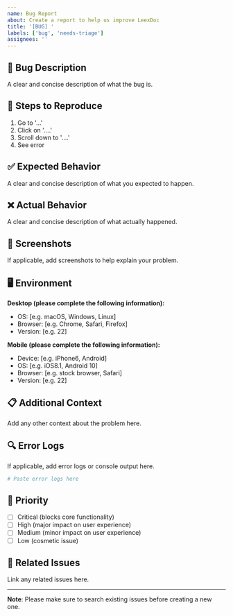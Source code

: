```yaml
---
name: Bug Report
about: Create a report to help us improve LeexDoc
title: '[BUG] '
labels: ['bug', 'needs-triage']
assignees: ''
---
```


## 🐛 Bug Description

A clear and concise description of what the bug is.

## 🔄 Steps to Reproduce

1. Go to '...'
2. Click on '....'
3. Scroll down to '....'
4. See error

## ✅ Expected Behavior

A clear and concise description of what you expected to happen.

## ❌ Actual Behavior

A clear and concise description of what actually happened.

## 📸 Screenshots

If applicable, add screenshots to help explain your problem.

## 🖥️ Environment

**Desktop (please complete the following information):**
- OS: [e.g. macOS, Windows, Linux]
- Browser: [e.g. Chrome, Safari, Firefox]
- Version: [e.g. 22]

**Mobile (please complete the following information):**
- Device: [e.g. iPhone6, Android]
- OS: [e.g. iOS8.1, Android 10]
- Browser: [e.g. stock browser, Safari]
- Version: [e.g. 22]

## 📋 Additional Context

Add any other context about the problem here.

## 🔍 Error Logs

If applicable, add error logs or console output here.

```bash
# Paste error logs here
```

## 🎯 Priority

- [ ] Critical (blocks core functionality)
- [ ] High (major impact on user experience)
- [ ] Medium (minor impact on user experience)
- [ ] Low (cosmetic issue)

## 🔗 Related Issues

Link any related issues here.

---

**Note**: Please make sure to search existing issues before creating a new one.
